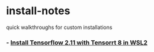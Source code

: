 # install-notes

quick walkthroughs for custom installations

###  - [Install Tensorflow 2.11 with Tensorrt 8 in WSL2](wsl2-tensorflow-with-tensorrt.md)
